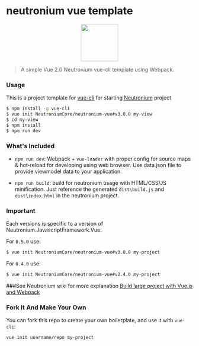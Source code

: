 # neutronium vue template
<p align="center"><img width="100"src="https://raw.githubusercontent.com/NeutroniumCore/neutronium-vue/master/template/src/assets/logo.png"></p>


> A simple Vue 2.0 Neutronium vue-cli template using Webpack. 

### Usage

This is a project template for [vue-cli](https://github.com/vuejs/vue-cli) for starting [Neutronium](https://github.com/NeutroniumCore/Neutronium) project

``` bash
$ npm install -g vue-cli
$ vue init NeutroniumCore/neutronium-vue#v3.0.0 my-view
$ cd my-view
$ npm install
$ npm run dev
```

### What's Included

- `npm run dev`: Webpack + `vue-loader` with proper config for source maps & hot-reload for developing using web browser. Use data.json file to provide viewmodel data to your application.

- `npm run build`: build for neutronium usage with HTML/CSS/JS minification. Just reference the generated `dist\build.js` and `dist\index.html` in the neutronium project.


### Important

Each versions is specific to a version of Neutronium.JavascriptFramework.Vue.

For `0.5.0` use:
``` bash
$ vue init NeutroniumCore/neutronium-vue#v3.0.0 my-project
```

For `0.4.0` use:
``` bash
$ vue init NeutroniumCore/neutronium-vue#v2.4.0 my-project
```

###See Neutronium wiki for more explanation
[Build large project with Vue.js and Webpack
](https://github.com/NeutroniumCore/Neutronium/wiki/Build-large-project-with-Vue.js-and-Webpack)

### Fork It And Make Your Own

You can fork this repo to create your own boilerplate, and use it with `vue-cli`:

``` bash
vue init username/repo my-project
```
